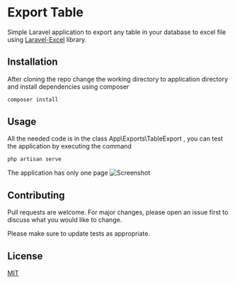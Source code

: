 # Export Table

Simple Laravel application to export any table in your database to excel file using [Laravel-Excel](https://github.com/Maatwebsite/Laravel-Excel) library.

## Installation

After cloning the repo change the working directory to application directory and install dependencies using composer

```bash
composer install
```

## Usage
All the needed code is in the class App\Exports\TableExport , you can test the application by executing the command
```bash
php artisan serve
```
The application has only one page
![Screenshot](http://iamhassan.info/screenshot.png?raw=true "Screenshot")

## Contributing
Pull requests are welcome. For major changes, please open an issue first to discuss what you would like to change.

Please make sure to update tests as appropriate.

## License
[MIT](https://choosealicense.com/licenses/mit/)

